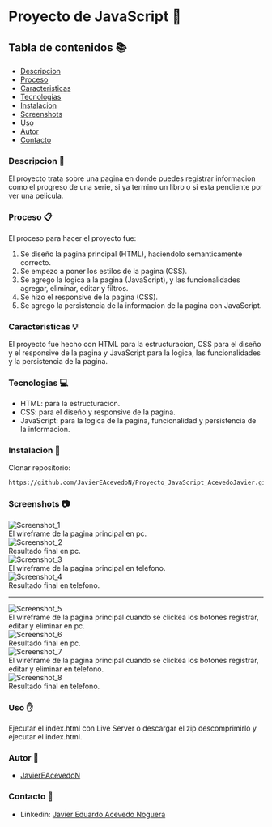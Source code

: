 # Proyecto de JavaScript 🚀
## Tabla de contenidos 📚
- [Descripcion](#descripcion)
- [Proceso](#proceso)
- [Caracteristicas](#caracteristicas)
- [Tecnologias](#tecnologias)
- [Instalacion](#instalacion)
- [Screenshots](#screenshots)
- [Uso](#uso)
- [Autor](#autor)
- [Contacto](#contacto)
<h3 id="descripcion">Descripcion 📖</h3>

El proyecto trata sobre una pagina en donde puedes registrar informacion como el progreso de una serie, si ya termino un libro o si esta pendiente por ver una pelicula.
<h3 id="proceso">Proceso 📋</h3>

El proceso para hacer el proyecto fue:
1. Se diseño la pagina principal (HTML), haciendolo semanticamente correcto.
2. Se empezo a poner los estilos de la pagina (CSS).
3. Se agrego la logica a la pagina (JavaScript), y las funcionalidades agregar, eliminar, editar y filtros.
4. Se hizo el responsive de la pagina (CSS).
5. Se agrego la persistencia de la informacion de la pagina con JavaScript.
<h3 id="caracteristicas">Caracteristicas 💡</h3>

El proyecto fue hecho con HTML para la estructuracion, CSS para el diseño y el responsive de la pagina y JavaScript para la logica, las funcionalidades y la persistencia de la pagina.
<h3 id="tecnologias">Tecnologias 💻</h3>

- HTML: para la estructuracion.
- CSS: para el diseño y responsive de la pagina.
- JavaScript: para la logica de la pagina, funcionalidad y persistencia de la informacion.
<h3 id="instalacion">Instalacion 💾</h3>

Clonar repositorio:
```sh
https://github.com/JavierEAcevedoN/Proyecto_JavaScript_AcevedoJavier.git
```
<h3 id="screenshots">Screenshots 📷</h3>

![Screenshot_1](./img/Screenshot_1.png)  
El wireframe de la pagina principal en pc.  
![Screenshot_2](./img/Screenshot_2.png)  
Resultado final en pc.  
![Screenshot_3](./img/Screenshot_3.png)  
El wireframe de la pagina principal en telefono.  
![Screenshot_4](./img/Screenshot_4.png)  
Resultado final en telefono.
***
![Screenshot_5](./img/Screenshot_5.png)  
El wireframe de la pagina principal cuando se clickea los botones registrar, editar y eliminar en pc.  
![Screenshot_6](./img/Screenshot_6.png)  
Resultado final en pc.  
![Screenshot_7](./img/Screenshot_7.png)  
El wireframe de la pagina principal cuando se clickea los botones registrar, editar y eliminar en telefono.  
![Screenshot_8](./img/Screenshot_8.png)  
Resultado final en telefono. 
<h3 id="uso">Uso ✋</h3>

Ejecutar el index.html con Live Server o descargar el zip descomprimirlo y ejecutar el index.html.
<h3 id="autor">Autor 👤</h3>

- [JavierEAcevedoN](https://github.com/JavierEAcevedoN)
<h3 id="contacto">Contacto 📱</h3>

- Linkedin: [Javier Eduardo Acevedo Noguera](https://www.linkedin.com/in/javier-eduardo-acevedo-noguera)